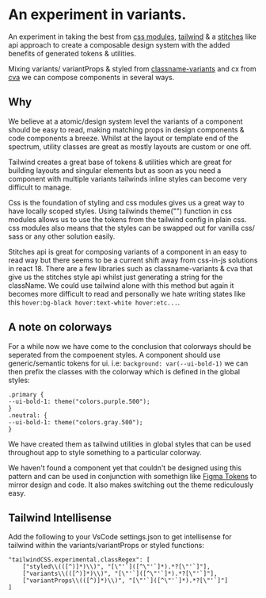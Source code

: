 # An experiment in variants.

An experiment in taking the best from [css modules](https://github.com/css-modules/css-modules), [tailwind](https://tailwindcss.com/) & a [stitches](https://stitches.dev/docs/variants) like api approach to create a composable design system with the added benefits of generated tokens & utilities.

Mixing variants/ variantProps & styled from [classname-variants](https://www.npmjs.com/package/classname-variants) and cx from [cva](https://github.com/joe-bell/cva) we can compose components in several ways.

## Why

We believe at a atomic/design system level the variants of a component should be easy to read, making matching props in design components & code components a breeze. Whilst at the layout or template end of the spectrum, utility classes are great as mostly layouts are custom or one off.

Tailwind creates a great base of tokens & utilities which are great for building layouts and singular elements but as soon as you need a component with multiple variants tailwinds inline styles can become very difficult to manage.

Css is the foundation of styling and css modules gives us a great way to have locally scoped styles. Using tailwinds theme("") function in css modules allows us to use the tokens from the tailwind config in plain css. css modules also means that the styles can be swapped out for vanilla css/ sass or any other solution easily.

Stitches api is great for composing variants of a component in an easy to read way but there seems to be a current shift away from css-in-js solutions in react 18. There are a few libraries such as classname-variants & cva that give us the stitches style api whilst just generating a string for the className. We could use tailwind alone with this method but again it becomes more difficult to read and personally we hate writing states like this `hover:bg-black hover:text-white hover:etc...`.

## A note on colorways

For a while now we have come to the conclusion that colorways should be seperated from the compoenent styles. A component should use generic/semantic tokens for ui. i.e:
`background: var(--ui-bold-1)`
we can then prefix the classes with the colorway which is defined in the global styles:

```
.primary {
--ui-bold-1: theme("colors.purple.500");
}
.neutral: {
--ui-bold-1: theme("colors.gray.500");
}
```

We have created them as tailwind utilities in global styles that can be used throughout app to style something to a particular colorway.

We haven't found a component yet that couldn't be designed using this pattern and can be used in conjunction with somethign like [Figma Tokens](https://www.figma.com/community/plugin/843461159747178978) to mirror design and code. It also makes switching out the theme rediculously easy.

## Tailwind Intellisense

Add the following to your VsCode settings.json to get intellisense for tailwind within the variants/variantProps or styled functions:

```
"tailwindCSS.experimental.classRegex": [
    ["styled\\(([^)]*)\\)", "[\"'`]([^\"'`]*).*?[\"'`]"],
    ["variants\\(([^)]*)\\)", "[\"'`]([^\"'`]*).*?[\"'`]"],
    ["variantProps\\(([^)]*)\\)", "[\"'`]([^\"'`]*).*?[\"'`]"]
]
```
